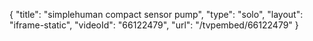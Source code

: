 {
    "title": "simplehuman compact sensor pump",
    "type": "solo",
    "layout": "iframe-static",
    "videoId": "66122479",
    "url": "\/tvpembed\/66122479"
}